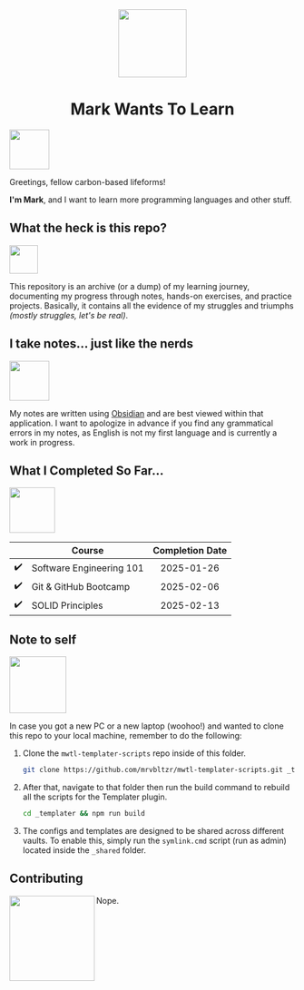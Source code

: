 
<div>
<div id="icon" align="center">
<img src="https://media3.giphy.com/media/v1.Y2lkPTc5MGI3NjExM3ZseHp6MDVnZTRheGNndnJ4eXlmYTI0ZHhidnY0b2R4MnU1enRlbSZlcD12MV9pbnRlcm5hbF9naWZfYnlfaWQmY3Q9cw/JWy2zBSXQ55W5Jh00D/giphy.gif" width="120"/>
</div>
<div id="title" align="center">
<h1>Mark Wants To Learn</h1>
</div>
</div>

<img src="https://media3.giphy.com/media/v1.Y2lkPTc5MGI3NjExZjJybDh3bnd3amhveTg1am92bTU1NjkwdXMxdGF2MmJxdm43emw3MSZlcD12MV9pbnRlcm5hbF9naWZfYnlfaWQmY3Q9cw/w1OBpBd7kJqHrJnJ13/giphy.gif" width="70" />

Greetings, fellow carbon-based lifeforms!

**I'm Mark**, and I want to learn more programming languages and other stuff.

## What the heck is this repo?

<img src="https://media1.giphy.com/media/v1.Y2lkPTc5MGI3NjExYnB3bW93cG5jNmR1bGswaTRkc2ZhdDFudHdxM3hwNHBpemp6YTdhZCZlcD12MV9pbnRlcm5hbF9naWZfYnlfaWQmY3Q9cw/xUOrvZ4p5o3QlIumZO/giphy.gif" width="50" />

This repository is an archive (or a dump) of my learning journey, documenting my progress through notes, hands-on exercises, and practice projects. Basically, it contains all the evidence of my struggles and triumphs _(mostly struggles, let's be real)_.

## I take notes... just like the nerds

<img src="https://media1.giphy.com/media/v1.Y2lkPTc5MGI3NjExb3E5ZmdsZmpyY2xjaHllbjk3eHB5cXQzNmlsb2tjYWx5c2IwczRrYyZlcD12MV9pbnRlcm5hbF9naWZfYnlfaWQmY3Q9cw/xix1onOcFoBdLHjWaS/giphy.gif" width="70" />

My notes are written using [Obsidian](https://obsidian.md/) and are best viewed within that application. I want to apologize in advance if you find any grammatical errors in my notes, as English is not my first language and is currently a work in progress.

## What I Completed So Far...

<img src="https://media0.giphy.com/media/v1.Y2lkPTc5MGI3NjExeDNwbTRmamk4dHp1NXJvN2tkbWtrZDVneG0zMm15bXMwNHR1aTc2bSZlcD12MV9pbnRlcm5hbF9naWZfYnlfaWQmY3Q9cw/BXjqytvu9bKzCUHdzz/giphy.gif" width="80" />

|                              | <center>Course</center>  | <center>Completion Date</center>     |
| ---------------------------- | ------------------------ | ------------------------------------ |
| <div align="center">✔️</div> | Software Engineering 101 | <div align="center">2025-01-26</div> |
| <div align="center">✔️</div> | Git & GitHub Bootcamp    | <div align="center">2025-02-06</div> |
| <div align="center">✔️</div> | SOLID Principles         | <div align="center">2025-02-13</div> |

## Note to self

<img src="https://media3.giphy.com/media/v1.Y2lkPTc5MGI3NjExMzMwMHA1Z3huanc5NDl3eDhibXVlaWQzYTRqN3JxZTZuZXMxNjVhayZlcD12MV9pbnRlcm5hbF9naWZfYnlfaWQmY3Q9cw/3oKIPtArcgQmH9dBK0/giphy.gif" width="100" />

In case you got a new PC or a new laptop (woohoo!) and wanted to clone this repo to your local machine, remember to do the following:

1. Clone the `mwtl-templater-scripts` repo inside of this folder.

   ```bash
   git clone https://github.com/mrvbltzr/mwtl-templater-scripts.git _templater
   ```

2. After that, navigate to that folder then run the build command to rebuild all the scripts for the Templater plugin.

   ```bash
   cd _templater && npm run build
   ```

3. The configs and templates are designed to be shared across different vaults. To enable this, simply run the `symlink.cmd` script (run as admin) located inside the `_shared` folder.

## Contributing

<img src="https://media1.giphy.com/media/v1.Y2lkPTc5MGI3NjExMzl0cWs0MDVwOWhzbzRmaGVwb245MWc2a2Jyb25ocGNnMWl2ZXBobyZlcD12MV9pbnRlcm5hbF9naWZfYnlfaWQmY3Q9cw/4FSszKGHihVTNlZDJo/giphy.gif" align="left" width="150">

Nope.
